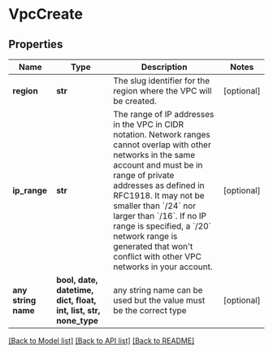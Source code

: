 # VpcCreate


## Properties
Name | Type | Description | Notes
------------ | ------------- | ------------- | -------------
**region** | **str** | The slug identifier for the region where the VPC will be created. | [optional] 
**ip_range** | **str** | The range of IP addresses in the VPC in CIDR notation. Network ranges cannot overlap with other networks in the same account and must be in range of private addresses as defined in RFC1918. It may not be smaller than &#x60;/24&#x60; nor larger than &#x60;/16&#x60;. If no IP range is specified, a &#x60;/20&#x60; network range is generated that won&#39;t conflict with other VPC networks in your account. | [optional] 
**any string name** | **bool, date, datetime, dict, float, int, list, str, none_type** | any string name can be used but the value must be the correct type | [optional]

[[Back to Model list]](../README.md#documentation-for-models) [[Back to API list]](../README.md#documentation-for-api-endpoints) [[Back to README]](../README.md)


